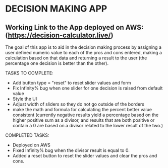 # DECISION MAKING APP

## Working Link to the App deployed on AWS: (https://decision-calculator.live/)

The goal of this app is to aid in the decision making process by assigning a user defined numeric value to each of the pros and cons entered, making a calculation based on that data and returning a result to the user (the percentage one decision is better than the other).  

TASKS TO COMPLETE:

- Add button type = "reset" to reset slider values and form
- Fix Infinity% bug when one slider for one decision is raised from default value
- Style the UI
- Adjust width of sliders so they do not go outside of the borders
- make the math and formula for calculating the percent better value consistent (currently negative results yield a percentage based on the higher positive sum as a divisor, and results that are both positive or contain a 0 are based on a divisor related to the lower result of the two.)

COMPLETED TASKS:

- Deployed on AWS
- Fixed Infinity% bug when the divisor result is equal to 0.
- Added a reset button to reset the slider values and clear the pros and cons.

